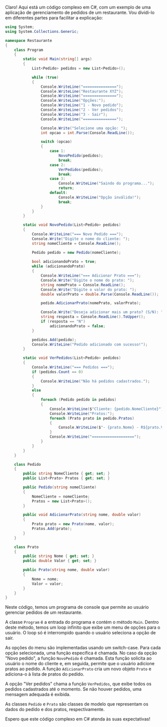 Claro! Aqui está um código complexo em C#, com um exemplo de uma aplicação de gerenciamento de pedidos de um restaurante. Vou dividi-lo em diferentes partes para facilitar a explicação:

```csharp
using System;
using System.Collections.Generic;

namespace Restaurante
{
    class Program
    {
        static void Main(string[] args)
        {
            List<Pedido> pedidos = new List<Pedido>();

            while (true)
            {
                Console.WriteLine("===============");
                Console.WriteLine("Restaurante XYZ");
                Console.WriteLine("===============");
                Console.WriteLine("Opções:");
                Console.WriteLine("1 - Novo pedido");
                Console.WriteLine("2 - Ver pedidos");
                Console.WriteLine("3 - Sair");
                Console.WriteLine("===============");

                Console.Write("Selecione uma opção: ");
                int opcao = int.Parse(Console.ReadLine());

                switch (opcao)
                {
                    case 1:
                        NovoPedido(pedidos);
                        break;
                    case 2:
                        VerPedidos(pedidos);
                        break;
                    case 3:
                        Console.WriteLine("Saindo do programa...");
                        return;
                    default:
                        Console.WriteLine("Opção inválida!");
                        break;
                }
            }
        }

        static void NovoPedido(List<Pedido> pedidos)
        {
            Console.WriteLine("=== Novo Pedido ===");
            Console.Write("Digite o nome do cliente: ");
            string nomeCliente = Console.ReadLine();

            Pedido pedido = new Pedido(nomeCliente);
            
            bool adicionandoPrato = true;
            while (adicionandoPrato)
            {
                Console.WriteLine("=== Adicionar Prato ===");
                Console.Write("Digite o nome do prato: ");
                string nomePrato = Console.ReadLine();
                Console.Write("Digite o valor do prato: ");
                double valorPrato = double.Parse(Console.ReadLine());

                pedido.AdicionarPrato(nomePrato, valorPrato);

                Console.Write("Deseja adicionar mais um prato? (S/N): ");
                string resposta = Console.ReadLine().ToUpper();
                if (resposta == "N")
                    adicionandoPrato = false;
            }

            pedidos.Add(pedido);
            Console.WriteLine("Pedido adicionado com sucesso!");
        }

        static void VerPedidos(List<Pedido> pedidos)
        {
            Console.WriteLine("=== Pedidos ===");
            if (pedidos.Count == 0)
            {
                Console.WriteLine("Não há pedidos cadastrados.");
            }
            else
            {
                foreach (Pedido pedido in pedidos)
                {
                    Console.WriteLine($"Cliente: {pedido.NomeCliente}");
                    Console.WriteLine("Pratos:");
                    foreach (Prato prato in pedido.Pratos)
                    {
                        Console.WriteLine($"- {prato.Nome} - R${prato.Valor}");
                    }
                    Console.WriteLine("===================");
                }
            }
        }
    }

    class Pedido
    {
        public string NomeCliente { get; set; }
        public List<Prato> Pratos { get; set; }

        public Pedido(string nomeCliente)
        {
            NomeCliente = nomeCliente;
            Pratos = new List<Prato>();
        }

        public void AdicionarPrato(string nome, double valor)
        {
            Prato prato = new Prato(nome, valor);
            Pratos.Add(prato);
        }
    }

    class Prato
    {
        public string Nome { get; set; }
        public double Valor { get; set; }

        public Prato(string nome, double valor)
        {
            Nome = nome;
            Valor = valor;
        }
    }
}
```

Neste código, temos um programa de console que permite ao usuário gerenciar pedidos de um restaurante.

A classe `Program` é a entrada do programa e contém o método `Main`. Dentro deste método, temos um loop infinito que exibe um menu de opções para o usuário. O loop só é interrompido quando o usuário seleciona a opção de sair.

As opções do menu são implementadas usando um switch-case. Para cada opção selecionada, uma função específica é chamada. No caso da opção "Novo pedido", a função `NovoPedido` é chamada. Esta função solicita ao usuário o nome do cliente e, em seguida, permite que o usuário adicione pratos ao pedido. A função `AdicionarPrato` cria um novo objeto `Prato` e adiciona-o à lista de pratos do pedido.

A opção "Ver pedidos" chama a função `VerPedidos`, que exibe todos os pedidos cadastrados até o momento. Se não houver pedidos, uma mensagem adequada é exibida.

As classes `Pedido` e `Prato` são classes de modelo que representam os dados do pedido e dos pratos, respectivamente.

Espero que este código complexo em C# atenda às suas expectativas!
